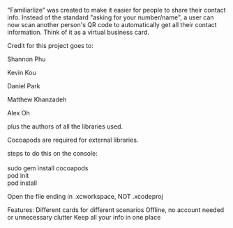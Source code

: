 "Familiarlize" was created to make it easier for people to share their contact info. Instead of the standard "asking for your number/name", a user can now scan another person's QR code to automatically get all their contact information. Think of it as a virtual business card.

Credit for this project goes to:

Shannon Phu

Kevin Kou

Daniel Park

Matthew Khanzadeh

Alex Oh

plus the authors of all the libraries used.

Cocoapods are required for external libraries.

steps to do this on the console:
<br>
<br>
sudo gem install cocoapods
<br>
pod init
<br>
pod install
<br>

Open the file ending in .xcworkspace, NOT .xcodeproj

Features:
Different cards for different scenarios
Offline, no account needed or unnecessary clutter
Keep all your info in one place
